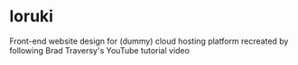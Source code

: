 # loruki
Front-end website design for (dummy) cloud hosting platform recreated by following Brad Traversy's YouTube tutorial video
